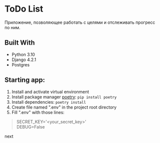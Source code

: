 # ToDo List

Приложение, позволяющее работать с целями и отслеживать прогресс по ним.

## Built With
- Python 3.10
- Django 4.2.1
- Postgres

## Starting app:

1. Install and activate virtual environment
2. Install package manager [poetry](https://python-poetry.org/): `pip install poetry`
3. Install dependencies: `poetry install`
4. Create file named ".env" in the project root directory
5. Fill ".env" with those lines:

>SECRET_KEY='<your_secret_key>'  
>DEBUG=False

next